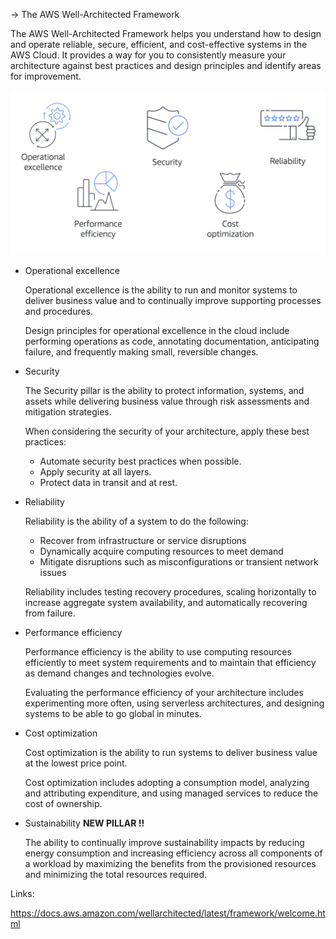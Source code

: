 -> The AWS Well-Architected Framework

The AWS Well-Architected Framework helps you understand how to design and operate reliable, secure, efficient, and cost-effective systems in the AWS Cloud. It provides a way for you to consistently measure your architecture against best practices and design principles and identify areas for improvement.

<img src="./10.2 WAF.png">

- Operational excellence
    
    Operational excellence is the ability to run and monitor systems to deliver business value and to continually improve supporting processes and procedures.  

    Design principles for operational excellence in the cloud include performing operations as code, annotating documentation, anticipating failure, and frequently making small, reversible changes.

- Security

    The Security pillar is the ability to protect information, systems, and assets while delivering business value through risk assessments and mitigation strategies. 

    When considering the security of your architecture, apply these best practices:

    - Automate security best practices when possible.
    - Apply security at all layers.
    - Protect data in transit and at rest.

- Reliability
    
    Reliability is the ability of a system to do the following:

    - Recover from infrastructure or service disruptions
    - Dynamically acquire computing resources to meet demand
    - Mitigate disruptions such as misconfigurations or transient network issues
    
    Reliability includes testing recovery procedures, scaling horizontally to increase aggregate system availability, and automatically recovering from failure.

- Performance efficiency
    
    Performance efficiency is the ability to use computing resources efficiently to meet system requirements and to maintain that efficiency as demand changes and technologies evolve. 

    Evaluating the performance efficiency of your architecture includes experimenting more often, using serverless architectures, and designing systems to be able to go global in minutes.

- Cost optimization
    
    Cost optimization is the ability to run systems to deliver business value at the lowest price point. 

    Cost optimization includes adopting a consumption model, analyzing and attributing expenditure, and using managed services to reduce the cost of ownership.

- Sustainability **NEW PILLAR !!**

	The ability to continually improve sustainability impacts by reducing energy consumption and increasing efficiency across all components of a workload by maximizing the benefits from the provisioned resources and minimizing the total resources required.

Links:

https://docs.aws.amazon.com/wellarchitected/latest/framework/welcome.html